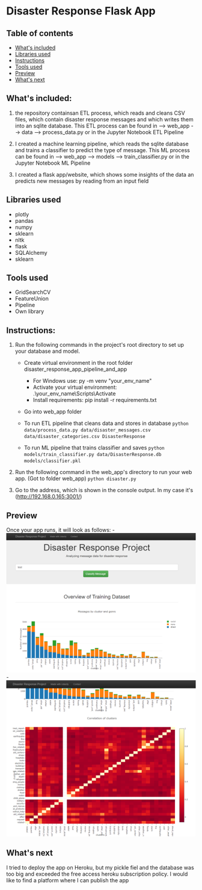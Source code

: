 # Disaster Response Flask App

## Table of contents

- [What's included](#whats-included)
- [Libraries used](#libraries-used)
- [Instructions](#instructions)
- [Tools used](#tools-used)
- [Preview](#preview)
- [What's next](#next)



## What's included:
1. the repository containsan ETL process, which reads and cleans CSV files, which contain disaster response messages and which writes them into an sqlite database. This ETL process can be found in --> web_app --> data --> process_data.py or in the Jupyter Notebook ETL Pipeline

2. I created a machine learning pipeline, which reads the sqlite database and trains a classifier to predict the type of message. This ML process can be found in --> web_app --> models --> train_classifier.py or in the Jupyter Notebook ML Pipeline

3. I created a flask app/website, which shows some insights of the data an predicts new messages by reading from an input field

## Libraries used
- plotly
- pandas
- numpy
- sklearn
- nltk
- flask
- SQLAlchemy
- sklearn


## Tools used
- GridSearchCV
- FeatureUnion
- Pipeline
- Own library


## Instructions:
1. Run the following commands in the project's root directory to set up your database and model.

    - Create virtual environment in the root folder disaster_response_app_pipeline_and_app
        - For Windows use: py -m venv "your_env_name"
        - Activate your virtual environment: .\your_env_name\Scripts\Activate
        - Install requirements: pip install -r requirements.txt
    
    - Go into web_app folder

    - To run ETL pipeline that cleans data and stores in database
        `python data/process_data.py data/disaster_messages.csv data/disaster_categories.csv DisasterResponse`
    - To run ML pipeline that trains classifier and saves
        `python models/train_classifier.py data/DisasterResponse.db models/classifier.pkl`

2. Run the following command in the web_app's directory to run your web app. (Got to folder web_app)
    `python disaster.py`

3. Go to the address, which is shown in the console output. In my case it's (http://192.168.0.165:3001/)

## Preview
Once your app runs, it will look as follows:
    -![Cluster_by_genre](https://github.com/EriRika/disaster_response_app_pipeline_and_app/blob/master/pictures/App_preview.PNG "Cluster by Genre")
    -![Cluster_by_genre](https://github.com/EriRika/disaster_response_app_pipeline_and_app/blob/master/pictures/App_preview_2.PNG "Cluster by Genre")
    
    
## What's next
I tried to deploy the app on Heroku, but my pickle fiel and the database was too big and exceeded the free access heroku subscription policy. I would like to find a platform where I can publish the app

